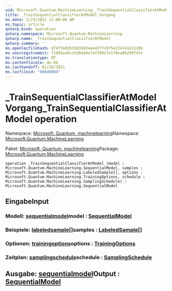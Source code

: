 ```yaml
---
uid: Microsoft.Quantum.MachineLearning._TrainSequentialClassifierAtModel
title: _TrainSequentialClassifierAtModel Vorgang
ms.date: 1/23/2021 12:00:00 AM
ms.topic: article
qsharp.kind: operation
qsharp.namespace: Microsoft.Quantum.MachineLearning
qsharp.name: _TrainSequentialClassifierAtModel
qsharp.summary: ''
ms.openlocfilehash: 8f4f3e02b35639434ee45f7c875e2247e1e3138b
ms.sourcegitcommit: 71605ea9cc630e84e7ef29027e1f0ea06299747e
ms.translationtype: MT
ms.contentlocale: de-DE
ms.lasthandoff: 01/26/2021
ms.locfileid: "98849004"
---
```

# <a name="_trainsequentialclassifieratmodel-operation"></a><span data-ttu-id="38715-102">_TrainSequentialClassifierAtModel Vorgang</span><span class="sxs-lookup"><span data-stu-id="38715-102">_TrainSequentialClassifierAtModel operation</span></span>

<span data-ttu-id="38715-103">Namespace: [Microsoft. Quantum. machinelearning](xref:Microsoft.Quantum.MachineLearning)</span><span class="sxs-lookup"><span data-stu-id="38715-103">Namespace: [Microsoft.Quantum.MachineLearning](xref:Microsoft.Quantum.MachineLearning)</span></span>

<span data-ttu-id="38715-104">Paket: [Microsoft. Quantum. machinelearning](https://nuget.org/packages/Microsoft.Quantum.MachineLearning)</span><span class="sxs-lookup"><span data-stu-id="38715-104">Package: [Microsoft.Quantum.MachineLearning](https://nuget.org/packages/Microsoft.Quantum.MachineLearning)</span></span>




```qsharp
operation _TrainSequentialClassifierAtModel (model : Microsoft.Quantum.MachineLearning.SequentialModel, samples : Microsoft.Quantum.MachineLearning.LabeledSample[], options : Microsoft.Quantum.MachineLearning.TrainingOptions, schedule : Microsoft.Quantum.MachineLearning.SamplingSchedule) : Microsoft.Quantum.MachineLearning.SequentialModel
```


## <a name="input"></a><span data-ttu-id="38715-105">Eingabe</span><span class="sxs-lookup"><span data-stu-id="38715-105">Input</span></span>

### <a name="model--sequentialmodel"></a><span data-ttu-id="38715-106">Modell: [sequentialmodel](xref:Microsoft.Quantum.MachineLearning.SequentialModel)</span><span class="sxs-lookup"><span data-stu-id="38715-106">model : [SequentialModel](xref:Microsoft.Quantum.MachineLearning.SequentialModel)</span></span>




### <a name="samples--labeledsample"></a><span data-ttu-id="38715-107">Beispiele: [labeledsample](xref:Microsoft.Quantum.MachineLearning.LabeledSample)[]</span><span class="sxs-lookup"><span data-stu-id="38715-107">samples : [LabeledSample](xref:Microsoft.Quantum.MachineLearning.LabeledSample)[]</span></span>




### <a name="options--trainingoptions"></a><span data-ttu-id="38715-108">Optionen: [trainingoptions](xref:Microsoft.Quantum.MachineLearning.TrainingOptions)</span><span class="sxs-lookup"><span data-stu-id="38715-108">options : [TrainingOptions](xref:Microsoft.Quantum.MachineLearning.TrainingOptions)</span></span>




### <a name="schedule--samplingschedule"></a><span data-ttu-id="38715-109">Zeitplan: [samplingschedule](xref:Microsoft.Quantum.MachineLearning.SamplingSchedule)</span><span class="sxs-lookup"><span data-stu-id="38715-109">schedule : [SamplingSchedule](xref:Microsoft.Quantum.MachineLearning.SamplingSchedule)</span></span>





## <a name="output--sequentialmodel"></a><span data-ttu-id="38715-110">Ausgabe: [sequentialmodel](xref:Microsoft.Quantum.MachineLearning.SequentialModel)</span><span class="sxs-lookup"><span data-stu-id="38715-110">Output : [SequentialModel](xref:Microsoft.Quantum.MachineLearning.SequentialModel)</span></span>

